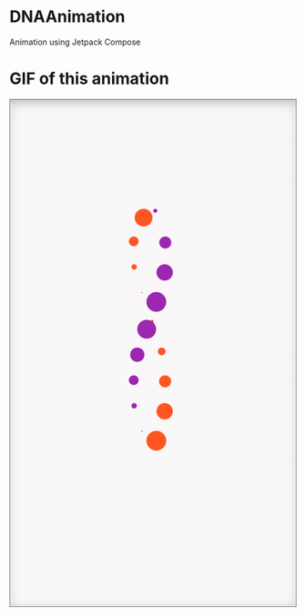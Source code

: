 # DNAAnimation
Animation using Jetpack Compose

# GIF of this animation
![](https://github.com/JatinVakharia/DNAAnimation/blob/main/DnaAnimation.gif)
